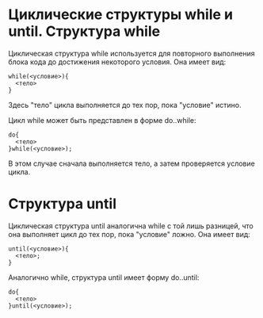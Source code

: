 Циклические структуры while и until.
Структура while
===============

Циклическая структура while используется для повторного выполнения блока кода до достижения некоторого условия. Она имеет вид:

    while(<условие>){
      <тело>
    }

Здесь "тело" цикла выполняется до тех пор, пока "условие" истино.

Цикл while может быть представлен в форме do..while:

    do{
      <тело>
    }while(<условие>);

В этом случае сначала выполняется тело, а затем проверяется условие цикла.

Структура until
===============

Циклическая структура until аналогична while с той лишь разницей, что она выполняет цикл до тех пор, пока "условие" ложно. Она имеет вид:

    until(<условие>){
      <тело>;
    }

Аналогично while, структура until имеет форму do..until:

    do{
      <тело>
    }until(<условие>);
